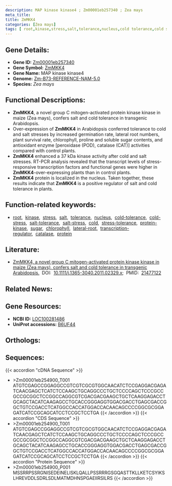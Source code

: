 ```yaml
---
description: MAP kinase kinase4 ; Zm00001eb257340 ; Zea mays
meta_title:
title: ZmMKK4
categories: [Zea mays]
tags: [ root,kinase,stress,salt,tolerance,nucleus,cold tolerance,cold stress,salt tolerance,salt stress,cold,stress tolerance,protein kinase,sugar,chlorophyll,lateral root,transcription regulator,catalase,protein ]
---
```


## Gene Details:
- **Gene ID:** [Zm00001eb257340](https://www.maizegdb.org/gene_center/gene/Zm00001eb257340)
- **Gene Symbol:** <u>ZmMKK4</u>
- **Gene Name:** MAP kinase kinase4
- **Genome:** [Zm-B73-REFERENCE-NAM-5.0](https://www.maizegdb.org/genome/assembly/Zm-B73-REFERENCE-NAM-5.0)
- **Species:** *Zea mays*

## Functional Descriptions:
   - **ZmMKK4**, a novel group C mitogen-activated protein kinase kinase in maize (Zea mays), confers salt and cold tolerance in transgenic Arabidopsis.
   - Over-expression of **ZmMKK4** in Arabidopsis conferred tolerance to cold and salt stresses by increased germination rate, lateral root numbers, plant survival rate, chlorophyll, proline and soluble sugar contents, and antioxidant enzyme [peroxidase (POD), catalase (CAT)] activities compared with control plants.
   - **ZmMKK4** enhanced a 37 kDa kinase activity after cold and salt stresses. RT-PCR analysis revealed that the transcript levels of stress-responsive transcription factors and functional genes were higher in **ZmMKK4**-over-expressing plants than in control plants.
   - **ZmMKK4** protein is localized in the nucleus. Taken together, these results indicate that **ZmMKK4** is a positive regulator of salt and cold tolerance in plants.

## Function-related keywords:
   - [root](/tags/root/),&nbsp;&nbsp;[kinase](/tags/kinase/),&nbsp;&nbsp;[stress](/tags/stress/),&nbsp;&nbsp;[salt](/tags/salt/),&nbsp;&nbsp;[tolerance](/tags/tolerance/),&nbsp;&nbsp;[nucleus](/tags/nucleus/),&nbsp;&nbsp;[cold-tolerance](/tags/cold-tolerance/),&nbsp;&nbsp;[cold-stress](/tags/cold-stress/),&nbsp;&nbsp;[salt-tolerance](/tags/salt-tolerance/),&nbsp;&nbsp;[salt-stress](/tags/salt-stress/),&nbsp;&nbsp;[cold](/tags/cold/),&nbsp;&nbsp;[stress-tolerance](/tags/stress-tolerance/),&nbsp;&nbsp;[protein-kinase](/tags/protein-kinase/),&nbsp;&nbsp;[sugar](/tags/sugar/),&nbsp;&nbsp;[chlorophyll](/tags/chlorophyll/),&nbsp;&nbsp;[lateral-root](/tags/lateral-root/),&nbsp;&nbsp;[transcription-regulator](/tags/transcription-regulator/),&nbsp;&nbsp;[catalase](/tags/catalase/),&nbsp;&nbsp;[protein](/tags/protein/)

## Literature:
   - [ZmMKK4, a novel group C mitogen-activated protein kinase kinase in maize (Zea mays), confers salt and cold tolerance in transgenic Arabidopsis.](https://doi.org/10.1111/j.1365-3040.2011.02329.x)&nbsp;&nbsp;DOI:&nbsp;&nbsp;[10.1111/j.1365-3040.2011.02329.x](https://doi.org/10.1111/j.1365-3040.2011.02329.x);&nbsp;&nbsp;PMID:&nbsp;&nbsp;[21477122](https://pubmed.ncbi.nlm.nih.gov/21477122/)

## Related News:

## Gene Resources:
- **NCBI ID:**  [LOC100281486](https://www.ncbi.nlm.nih.gov/gene/?term=LOC100281486)
- **UniProt accessions:**  [B6UF44](https://www.uniprot.org/uniprotkb/B6UF44/entry)

## Orthologs:

## Sequences:
{{< accordion "cDNA Sequence" >}}
- \>Zm00001eb254900_T001
ATGTCGAGCCGGAGGCCGTCGTCGCGTGGCAACATCTCCGAGGACGAGATCAACGAGCTCATCTCCAAGCTGCAGGCCCTGCTCCCCAGCTCCCGCCGCCGCGGCTCCGGCCAGGCGTCGACGACGAAGCTGCTCAAGGAGACCTGCAGCTACATCAAGAGCCTGCACCGGGAGGTGGACGACCTGAGCGACCGGCTGTCCGACCTCATGGCCACCATGGACCACAACAGCCCCGGCGCGGAGATCATCCGCAGCATCCTCCGCTCCTGA
{{< /accordion >}}
{{< accordion "CDS Sequence" >}}
- \>Zm00001eb254900_T001
ATGTCGAGCCGGAGGCCGTCGTCGCGTGGCAACATCTCCGAGGACGAGATCAACGAGCTCATCTCCAAGCTGCAGGCCCTGCTCCCCAGCTCCCGCCGCCGCGGCTCCGGCCAGGCGTCGACGACGAAGCTGCTCAAGGAGACCTGCAGCTACATCAAGAGCCTGCACCGGGAGGTGGACGACCTGAGCGACCGGCTGTCCGACCTCATGGCCACCATGGACCACAACAGCCCCGGCGCGGAGATCATCCGCAGCATCCTCCGCTCCTGA
{{< /accordion >}}
{{< accordion "Protein Sequence" >}}
- \>Zm00001eb254900_P001
MSSRRPSSRGNISEDEINELISKLQALLPSSRRRGSGQASTTKLLKETCSYIKSLHREVDDLSDRLSDLMATMDHNSPGAEIIRSILRS
{{< /accordion >}}
